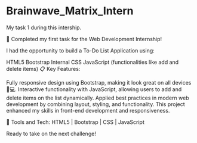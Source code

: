 # Brainwave_Matrix_Intern
My task 1 during this intership.

🎯 Completed my first task for the Web Development Internship!

I had the opportunity to build a To-Do List Application using:

HTML5
Bootstrap
Internal CSS
JavaScript (functionalities like add and delete items)
📋 Key Features:

Fully responsive design using Bootstrap, making it look great on all devices 📱💻.
Interactive functionality with JavaScript, allowing users to add and delete items on the list dynamically.
Applied best practices in modern web development by combining layout, styling, and functionality.
This project enhanced my skills in front-end development and responsiveness.

🔧 Tools and Tech: HTML5 | Bootstrap | CSS | JavaScript

Ready to take on the next challenge! 
